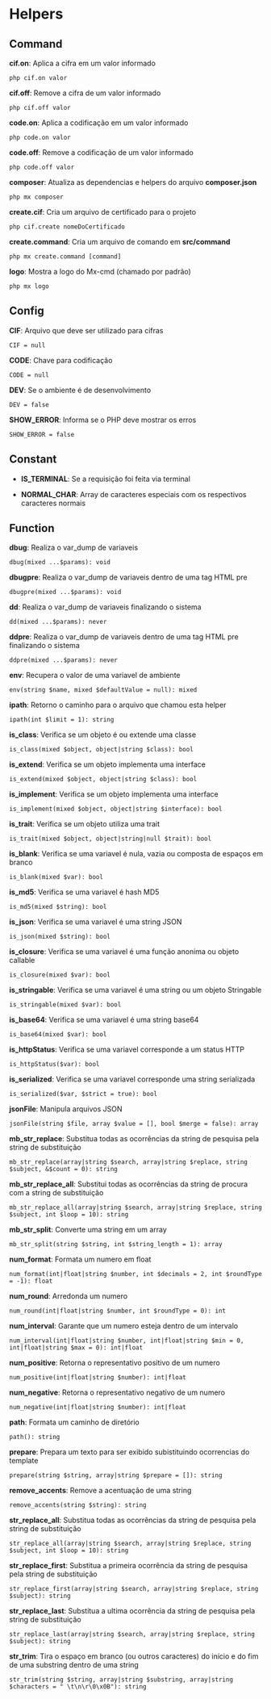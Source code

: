 # Helpers

## Command

**cif.on**: Aplica a cifra em um valor informado

    php cif.on valor

**cif.off**: Remove a cifra de um valor informado

    php cif.off valor
**code.on**: Aplica a codificação em um valor informado

    php code.on valor

**code.off**: Remove a codificação de um valor informado

    php code.off valor

**composer**: Atualiza as dependencias e helpers do arquivo **composer.json**

    php mx composer

**create.cif**: Cria um arquivo de certificado para o projeto

    php cif.create nomeDoCertificado

**create.command**: Cria um arquivo de comando em **src/command**

    php mx create.command [command]

**logo**: Mostra a logo do Mx-cmd (chamado por padrão)

    php mx logo

## Config

**CIF**: Arquivo que deve ser utilizado para cifras

    CIF = null

**CODE**: Chave para codificação

    CODE = null

**DEV**: Se o ambiente é de desenvolvimento

    DEV = false

**SHOW_ERROR**: Informa se o PHP deve mostrar os erros

    SHOW_ERROR = false

## Constant

 - **IS_TERMINAL**: Se a requisição foi feita via terminal

 - **NORMAL_CHAR**: Array de caracteres especiais com os respectivos caracteres normais

## Function
    
**dbug**: Realiza o var_dump de variaveis

    dbug(mixed ...$params): void

**dbugpre**: Realiza o var_dump de variaveis dentro de uma tag HTML pre

    dbugpre(mixed ...$params): void

**dd**: Realiza o var_dump de variaveis finalizando o sistema

    dd(mixed ...$params): never

**ddpre**: Realiza o var_dump de variaveis dentro de uma tag HTML pre finalizando o sistema

    ddpre(mixed ...$params): never

**env**: Recupera o valor de uma variavel de ambiente

    env(string $name, mixed $defaultValue = null): mixed

**ipath**: Retorno o caminho para o arquivo que chamou esta helper

    ipath(int $limit = 1): string

**is_class**: Verifica se um objeto é ou extende uma classe

    is_class(mixed $object, object|string $class): bool

**is_extend**: Verifica se um objeto implementa uma interface

    is_extend(mixed $object, object|string $class): bool

**is_implement**: Verifica se um objeto implementa uma interface

    is_implement(mixed $object, object|string $interface): bool

**is_trait**: Verifica se um objeto utiliza uma trait

    is_trait(mixed $object, object|string|null $trait): bool

**is_blank**: Verifica se uma variavel é nula, vazia ou composta de espaços em branco

    is_blank(mixed $var): bool

**is_md5**: Verifica se uma variavel é hash MD5

    is_md5(mixed $string): bool

**is_json**: Verifica se uma variavel é uma string JSON

    is_json(mixed $string): bool

**is_closure**: Verifica se uma variavel é uma função anonima ou objeto callable

    is_closure(mixed $var): bool

**is_stringable**: Verifica se uma variavel é uma string ou um objeto Stringable

    is_stringable(mixed $var): bool

**is_base64**: Verifica se uma variavel é uma string base64

    is_base64(mixed $var): bool

**is_httpStatus**: Verifica se uma variavel corresponde a um status HTTP

    is_httpStatus($var): bool

**is_serialized**: Verifica se uma variavel corresponde uma string serializada

    is_serialized($var, $strict = true): bool

**jsonFile**: Manipula arquivos JSON

    jsonFile(string $file, array $value = [], bool $merge = false): array
**mb_str_replace**: Substitua todas as ocorrências da string de pesquisa pela string de substituição

    mb_str_replace(array|string $search, array|string $replace, string $subject, &$count = 0): string

**mb_str_replace_all**: Substitui todas as ocorrências da string de procura com a string de substituição

    mb_str_replace_all(array|string $search, array|string $replace, string $subject, int $loop = 10): string

**mb_str_split**: Converte uma string em um array

    mb_str_split(string $string, int $string_length = 1): array
    
**num_format**: Formata um numero em float

    num_format(int|float|string $number, int $decimals = 2, int $roundType = -1): float

**num_round**: Arredonda um numero

    num_round(int|float|string $number, int $roundType = 0): int

**num_interval**: Garante que um numero esteja dentro de um intervalo

    num_interval(int|float|string $number, int|float|string $min = 0, int|float|string $max = 0): int|float

**num_positive**: Retorna o representativo positivo de um numero

    num_positive(int|float|string $number): int|float

**num_negative**: Retorna o representativo negativo de um numero

    num_negative(int|float|string $number): int|float

**path**: Formata um caminho de diretório

    path(): string

**prepare**: Prepara um texto para ser exibido subistituindo ocorrencias do template

    prepare(string $string, array|string $prepare = []): string

**remove_accents**: Remove a acentuação de uma string

    remove_accents(string $string): string

**str_replace_all**: Substitua todas as ocorrências da string de pesquisa pela string de substituição

    str_replace_all(array|string $search, array|string $replace, string $subject, int $loop = 10): string

**str_replace_first**: Substitua a primeira ocorrência da string de pesquisa pela string de substituição

    str_replace_first(array|string $search, array|string $replace, string $subject): string

**str_replace_last**: Substitua a ultima ocorrência da string de pesquisa pela string de substituição

    str_replace_last(array|string $search, array|string $replace, string $subject): string

**str_trim**: Tira o espaço em branco (ou outros caracteres) do início e do fim de uma substring dentro de uma string

    str_trim(string $string, array|string $substring, array|string $characters = " \t\n\r\0\x0B"): string
